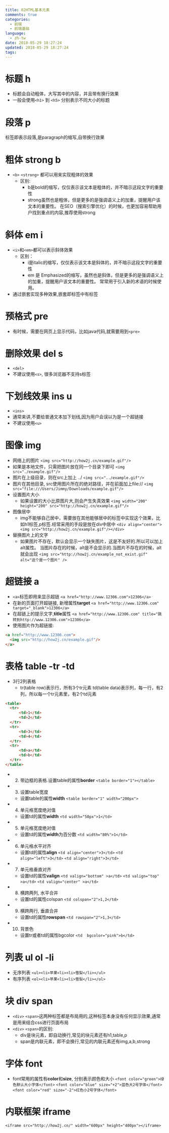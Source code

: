 ```yaml
---
title: 02HTML基本元素
comments: true
categories:
  - 前端
  - 前端基础
language:
  - zh-tw
date: 2018-05-29 18:27:24
updated: 2018-05-29 18:27:24
tags:
---
```

# 标题 h
- 标题会自动粗体，大写其中的内容，并且带有换行效果 
- 一般会使用`<h1>` 到 `<h5>` 分别表示不同大小的标题

# 段落 p
<p>标签即表示段落,是paragraph的缩写,自带换行效果

# 粗体 strong b
- `<b>` `<strong>` 都可以用来实现粗体的效果
  - 区别:
    - b是bold的缩写，仅仅表示该文本是粗体的，并不暗示这段文字的重要性
    - strong虽然也是粗体，但是更多的是强调语义上的加重，提醒用户该文本的重要性。 在SEO（搜索引擎优化）的时候，也更加容易帮助用户找到重点的内容,推荐使用strong

# 斜体 em i
- `<i>`和`<em>`都可以表示斜体效果
  - 区别：
    - i是italic的缩写，仅仅表示该文本是斜体的，并不暗示这段文字的重要性
    - em 是 Emphasized的缩写，虽然也是斜体，但是更多的是强调语义上的加重，提醒用户该文本的重要性。 常常用于引入新的术语的时候使用。
- 通过嵌套实现多种效果,嵌套即标签中有标签

# 预格式 pre
- 有时候，需要在网页上显示代码，比如java代码,就需要用到`<pre>`

# 删除效果 del s
- `<del>`
- 不建议使用`<s>`, 很多浏览器不支持s标签

# 下划线效果 ins u
- `<ins>`
- 通常来讲,不要给普通文本加下划线,因为用户会误以为是一个超链接
- 不建议使用`<u>`

# 图像 img
- 网络上的图片
`<img src="http://how2j.cn/example.gif"/>`
- 如果是本地文件，只需把图片放在同一个目录下即可
`<img src="./example.gif"/>`
- 图片在上级目录，则在src上加上 ../ 
`<img src="../example.gif"/>`
- 图片在其他目录, src使用图片所在的绝对路径，并在前面加上file:// 
`<img src="file:///Users/Jimmy/Downloads/example.gif"/>`
- 设置图片大小
  - 如果设置的大小比原图片大,则会产生失真效果
  `<img width="200" height="200" src="http://how2j.cn/example.gif"/>`
- 图像居中
  - img不能够自己居中，需要放在其他能够居中的标签中实现这个效果，比如h1标签,p标签.经常采用的手段是放在div中居中
  `<div align="center"><img src="http://how2j.cn/example.gif"/></div>`
- 替换图片上的文字
  - 如果图片不存在，默认会显示一个缺失图片，这是不友好的.所以可以加上alt属性。 当图片存在的时候，alt是不会显示的.当图片不存在的时候，alt就会出现
  `<img src="http://how2j.cn/example_not_exist.gif" alt="这个是一个图片" />`

# 超链接 a
- `<a>`标签即用来显示超链
`<a href="http://www.12306.com">12306</a>`
- 在新的页面打开超链接, 新增属性**target**
`<a href="http://www.12306.com" target="_blank">12306</a>`
- 在超链上的提示文字,**title**属性
`<a href="http://www.12306.com" title="跳转到http://www.12306.com">12306</a>`
- 使用图片作为超链接:
```html
<a href="http://www.12306.com">
  <img src="http://how2j.cn/example.gif"/>
</a>
```

# 表格 table -tr -td
- 3行2列表格
  - tr(table row)表示行，所有3个tr元素
  td(table data)表示列，每一行，有2列，所以每一个tr元素里，有2个td元素
```html
<table>
  <tr>
      <td>1</td>
      <td>2</td>
  </tr>
  <tr>
      <td>3</td>
      <td>4</td>
  </tr>
  <tr>
      <td>a</td>
      <td>b</td>
  </tr>
</table>
```
- 2. 带边框的表格.设置table的属性**border**
`<table border="1"></table>`
- 3. 设置table宽度
  - 设置table的属性**width**
  `<table border="1" width="200px">`
- 4. 单元格宽度绝对值
  - 设置td的属性**width**
  `<td width="50px">1</td>`
- 5. 单元格宽度绝对值
  - 设置td的属性**width**为百分数
  `<td width="80%">1</td>`
- 6. 单元格水平对齐
  - 设置td的属性**align**
  `<td align="center">3</td>`
  `<td align="left">3</td>`
  `<td align="right">3</td>`
- 7. 单元格垂直对齐
  - 设置td的属性**valign**
  `<td valign="bottom" >a</td>`
  `<td valign="top" >a</td>`
  `<td valign="center" >a</td>`
- 8. 横跨两列, 水平合并
  - 设置td的属性colspan
  `<td colspan="2">1,2</td>`
- 9. 横跨两行, 垂直合并
  - 设置td的属性**rowspan**
  `<td rowspan="2">1,3</td>`
- 10. 背景色
  - 设置tr或者td的属性bgcolor
  `<td  bgcolor="pink">b</td>`

# 列表 ul ol -li
- 无序列表 `<ul><li>苹果<li><li>雪梨</li></ul>`
- 有序列表 `<ol><li>苹果<li><li>雪梨</li></ol>`

# 块 div span
- `<div>` `<span>`这两种标签都是布局用的,这种标签本身没有任何显示效果,通常是用来结合css进行页面布局
- `<div>` `<span>`的区别:
  - div是块元素，即自动换行,常见的块元素还有h1,table,p
  - span是内联元素，即不会换行,常见的内联元素还有img,a,b,strong

# 字体 font
- font常用的属性有**color**和**size**, 分别表示颜色和大小
`<font color="green">绿色默认大小字体</font>`
`<font color="blue" size="+2">蓝色大2号字体</font>`
`<font color="red" size="-2">红色小2号字体</font>`

# 内联框架 iframe
`<iframe src="http://how2j.cn/" width="600px" height="400px"></iframe>`

